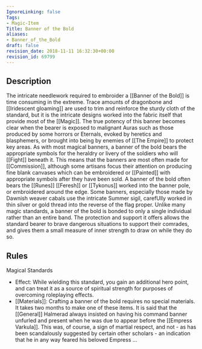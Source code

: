 ```yaml
---
IgnoreLinking: false
Tags:
- Magic-Item
Title: Banner of the Bold
aliases:
- Banner_of_the_Bold
draft: false
revision_date: 2018-11-11 16:32:30+00:00
revision_id: 69799
---
```


## Description
The intricate needlework required to embroider a [[Banner of the Bold]] is time consuming in the extreme. Trace amounts of dragonbone and [[Iridescent gloaming]] are used to trim and reinforce the sturdy cloth of the standard, but it is the intricate designs worked into the fabric itself that provide most of the [[Magic]]. 
The true potency of this banner becomes clear when the bearer is exposed to malignant Auras such as those produced by some horrors or Eternals, evoked by heretics and blasphemers, or brought into being by enemies of [[The Empire]] to protect key areas.
As with most magical banners, a banner of the bold bears the appropriate symbols for the heraldry or livery of the soldiers who will [[Fight]] beneath it. This means that the banners are most often made for [[Commission]], although some artisans focus their attention on producing fine blank canvases which can be embroidered or [[Painted]] with appropriate symbols after they have been sold.
A banner of the bold often bears the [[Runes]] [[Feresh]] or [[Tykonus]] worked into the banner pole, or embroidered around the edge. Some banners, especially those made by Dawnish weaver cabals use the intricate Summer sigil, carefUlly worked in thin silver or gold thread into the reverse of the flag proper.
Unlike many magic standards, a banner of the bold is bonded to only a single individual rather than an entire band. The protection and support it offers allows the standard bearer to brave dangerous situations to support their comrades, and gives them a small measure of inner strength to draw on while they do so.
## Rules
Magical Standards
* Effect: While wielding this standard, you gain an additional hero point, and can treat it as a source of spiritual strength for purposes of overcoming roleplaying effects.
* [[Materials]]: Crafting a banner of the bold requires no special materials. It takes two months to make one of these items.
It is said that the [[General]] Halmerad always insisted on having his command banner unfurled and present when he was due to appear before the [[Empress Varkula]].  This was, of course, a sign of martial respect, and not - as has been scandalously suggested by certain other scholars - an indication that he in any way feared his beloved Empress ...